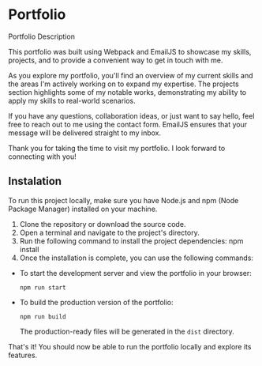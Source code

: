 # Portfolio

Portfolio Description

This portfolio was built using Webpack and EmailJS to showcase my skills, projects, and to provide a convenient way to get in touch with me.

As you explore my portfolio, you'll find an overview of my current skills and the areas I'm actively working on to expand my expertise. The projects section highlights some of my notable works, demonstrating my ability to apply my skills to real-world scenarios.

If you have any questions, collaboration ideas, or just want to say hello, feel free to reach out to me using the contact form. EmailJS ensures that your message will be delivered straight to my inbox.

Thank you for taking the time to visit my portfolio. I look forward to connecting with you!

## Instalation

To run this project locally, make sure you have Node.js and npm (Node Package Manager) installed on your machine.

1. Clone the repository or download the source code.
2. Open a terminal and navigate to the project's directory.
3. Run the following command to install the project dependencies: npm install
4. Once the installation is complete, you can use the following commands:

- To start the development server and view the portfolio in your browser:
  ```
  npm run start
  ```
- To build the production version of the portfolio:
  ```
  npm run build
  ```
  The production-ready files will be generated in the `dist` directory.

That's it! You should now be able to run the portfolio locally and explore its features.
